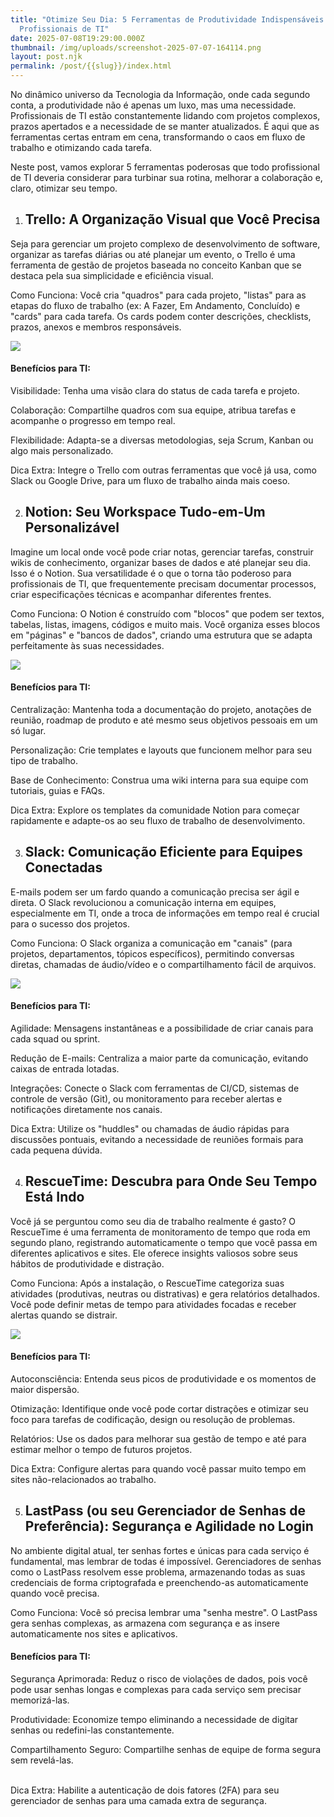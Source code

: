 ```yaml
---
title: "Otimize Seu Dia: 5 Ferramentas de Produtividade Indispensáveis para
  Profissionais de TI"
date: 2025-07-08T19:29:00.000Z
thumbnail: /img/uploads/screenshot-2025-07-07-164114.png
layout: post.njk
permalink: /post/{{slug}}/index.html
---
```

<!--StartFragment-->

No dinâmico universo da Tecnologia da Informação, onde cada segundo conta, a produtividade não é apenas um luxo, mas uma necessidade. Profissionais de TI estão constantemente lidando com projetos complexos, prazos apertados e a necessidade de se manter atualizados. É aqui que as ferramentas certas entram em cena, transformando o caos em fluxo de trabalho e otimizando cada tarefa.

Neste post, vamos explorar 5 ferramentas poderosas que todo profissional de TI deveria considerar para turbinar sua rotina, melhorar a colaboração e, claro, otimizar seu tempo.

1. ## Trello: A Organização Visual que Você Precisa

Seja para gerenciar um projeto complexo de desenvolvimento de software, organizar as tarefas diárias ou até planejar um evento, o Trello é uma ferramenta de gestão de projetos baseada no conceito Kanban que se destaca pela sua simplicidade e eficiência visual.

Como Funciona: Você cria "quadros" para cada projeto, "listas" para as etapas do fluxo de trabalho (ex: A Fazer, Em Andamento, Concluído) e "cards" para cada tarefa. Os cards podem conter descrições, checklists, prazos, anexos e membros responsáveis.

![](/img/uploads/trello.iterf.png)

#### Benefícios para TI:

Visibilidade: Tenha uma visão clara do status de cada tarefa e projeto.

Colaboração: Compartilhe quadros com sua equipe, atribua tarefas e acompanhe o progresso em tempo real.

Flexibilidade: Adapta-se a diversas metodologias, seja Scrum, Kanban ou algo mais personalizado.

Dica Extra: Integre o Trello com outras ferramentas que você já usa, como Slack ou Google Drive, para um fluxo de trabalho ainda mais coeso.

2. ## Notion: Seu Workspace Tudo-em-Um Personalizável

Imagine um local onde você pode criar notas, gerenciar tarefas, construir wikis de conhecimento, organizar bases de dados e até planejar seu dia. Isso é o Notion. Sua versatilidade é o que o torna tão poderoso para profissionais de TI, que frequentemente precisam documentar processos, criar especificações técnicas e acompanhar diferentes frentes.

Como Funciona: O Notion é construído com "blocos" que podem ser textos, tabelas, listas, imagens, códigos e muito mais. Você organiza esses blocos em "páginas" e "bancos de dados", criando uma estrutura que se adapta perfeitamente às suas necessidades.

![](/img/uploads/notion.interf.png)

#### Benefícios para TI:

Centralização: Mantenha toda a documentação do projeto, anotações de reunião, roadmap de produto e até mesmo seus objetivos pessoais em um só lugar.

Personalização: Crie templates e layouts que funcionem melhor para seu tipo de trabalho.

Base de Conhecimento: Construa uma wiki interna para sua equipe com tutoriais, guias e FAQs.

Dica Extra: Explore os templates da comunidade Notion para começar rapidamente e adapte-os ao seu fluxo de trabalho de desenvolvimento.

3. ## Slack: Comunicação Eficiente para Equipes Conectadas

E-mails podem ser um fardo quando a comunicação precisa ser ágil e direta. O Slack revolucionou a comunicação interna em equipes, especialmente em TI, onde a troca de informações em tempo real é crucial para o sucesso dos projetos.

Como Funciona: O Slack organiza a comunicação em "canais" (para projetos, departamentos, tópicos específicos), permitindo conversas diretas, chamadas de áudio/vídeo e o compartilhamento fácil de arquivos.

![](/img/uploads/2b6be569ae0ecbb66cbf937577607d4d09a39e49.jfif)

#### Benefícios para TI:

Agilidade: Mensagens instantâneas e a possibilidade de criar canais para cada squad ou sprint.

Redução de E-mails: Centraliza a maior parte da comunicação, evitando caixas de entrada lotadas.

Integrações: Conecte o Slack com ferramentas de CI/CD, sistemas de controle de versão (Git), ou monitoramento para receber alertas e notificações diretamente nos canais.

Dica Extra: Utilize os "huddles" ou chamadas de áudio rápidas para discussões pontuais, evitando a necessidade de reuniões formais para cada pequena dúvida.

4. ## RescueTime: Descubra para Onde Seu Tempo Está Indo

Você já se perguntou como seu dia de trabalho realmente é gasto? O RescueTime é uma ferramenta de monitoramento de tempo que roda em segundo plano, registrando automaticamente o tempo que você passa em diferentes aplicativos e sites. Ele oferece insights valiosos sobre seus hábitos de produtividade e distração.

Como Funciona: Após a instalação, o RescueTime categoriza suas atividades (produtivas, neutras ou distrativas) e gera relatórios detalhados. Você pode definir metas de tempo para atividades focadas e receber alertas quando se distrair.

![](/img/uploads/lastpass.interf.png)

#### Benefícios para TI:

Autoconsciência: Entenda seus picos de produtividade e os momentos de maior dispersão.

Otimização: Identifique onde você pode cortar distrações e otimizar seu foco para tarefas de codificação, design ou resolução de problemas.

Relatórios: Use os dados para melhorar sua gestão de tempo e até para estimar melhor o tempo de futuros projetos.

Dica Extra: Configure alertas para quando você passar muito tempo em sites não-relacionados ao trabalho.

5. ## LastPass (ou seu Gerenciador de Senhas de Preferência): Segurança e Agilidade no Login

No ambiente digital atual, ter senhas fortes e únicas para cada serviço é fundamental, mas lembrar de todas é impossível. Gerenciadores de senhas como o LastPass resolvem esse problema, armazenando todas as suas credenciais de forma criptografada e preenchendo-as automaticamente quando você precisa.

Como Funciona: Você só precisa lembrar uma "senha mestre". O LastPass gera senhas complexas, as armazena com segurança e as insere automaticamente nos sites e aplicativos.

#### Benefícios para TI:

Segurança Aprimorada: Reduz o risco de violações de dados, pois você pode usar senhas longas e complexas para cada serviço sem precisar memorizá-las.

Produtividade: Economize tempo eliminando a necessidade de digitar senhas ou redefini-las constantemente.

Compartilhamento Seguro: Compartilhe senhas de equipe de forma segura sem revelá-las.

\
Dica Extra: Habilite a autenticação de dois fatores (2FA) para seu gerenciador de senhas para uma camada extra de segurança.

<!--EndFragment-->